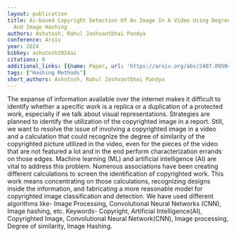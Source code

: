 ```yaml
---
layout: publication
title: Ai-based Copyright Detection Of An Image In A Video Using Degree Of Similarity
  And Image Hashing
authors: Ashutosh, Rahul Jashvantbhai Pandya
conference: Arxiv
year: 2024
bibkey: ashutosh2024ai
citations: 0
additional_links: [{name: Paper, url: 'https://arxiv.org/abs/2407.09504'}]
tags: ["Hashing Methods"]
short_authors: Ashutosh, Rahul Jashvantbhai Pandya
---
```

The expanse of information available over the internet makes it difficult to
identify whether a specific work is a replica or a duplication of a protected
work, especially if we talk about visual representations. Strategies are
planned to identify the utilization of the copyrighted image in a report.
Still, we want to resolve the issue of involving a copyrighted image in a video
and a calculation that could recognize the degree of similarity of the
copyrighted picture utilized in the video, even for the pieces of the video
that are not featured a lot and in the end perform characterization errands on
those edges. Machine learning (ML) and artificial intelligence (AI) are vital
to address this problem. Numerous associations have been creating different
calculations to screen the identification of copyrighted work. This work means
concentrating on those calculations, recognizing designs inside the
information, and fabricating a more reasonable model for copyrighted image
classification and detection. We have used different algorithms like- Image
Processing, Convolutional Neural Networks (CNN), Image hashing, etc. Keywords-
Copyright, Artificial Intelligence(AI), Copyrighted Image, Convolutional Neural
Network(CNN), Image processing, Degree of similarity, Image Hashing.